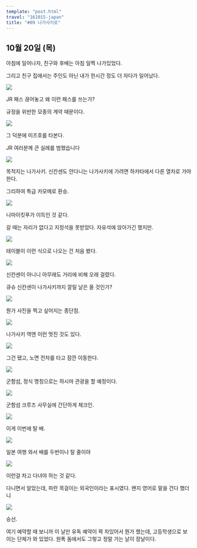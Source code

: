 ```yaml
---
template: "post.html"
travel: "161015-japan"
title: "#09 나가사키로"
---
```


## 10월 20일 (목)

아침에 일어나자, 친구와 후배는 아침 일찍 나가있었다.

그리고 친구 집에서는 주인도 아닌 내가 한시간 정도 더 자다가 일어났다.

![](/161015-japan/09_01.jpg)

JR 패스 끊어놓고 왜 이런 패스를 쓰는가?

규정을 위반한 모종의 계약 때문이다.

![](/161015-japan/09_02.jpg)

그 덕분에 미즈호를 타본다.

JR 여러분께 큰 실례를 범했습니다

![](/161015-japan/09_03.jpg)

목적지는 나가사키.
신칸센도 안다니는 나가사키에 가려면 하카타에서 다른 열차로 가야 한다.

그리하여 특급 카모메로 환승.

![](/161015-japan/09_04.jpg)

니마이킷푸가 이득인 것 같다.

갈 때는 자리가 없다고 지정석을 못받았다. 자유석에 앉아가긴 했지만.

![](/161015-japan/09_05.jpg)

테이블이 이런 식으로 나오는 건 처음 봤다.

![](/161015-japan/09_06.jpg)

신칸센이 아니니 아무래도 거리에 비해 오래 걸렸다.

큐슈 신칸센이 나가사키까지 깔릴 날은 올 것인가?

![](/161015-japan/09_07.jpg)

뭔가 사진을 찍고 싶어지는 종단점.

![](/161015-japan/09_08.jpg)

나가사키 역엔 이런 멋진 것도 있다.

![](/161015-japan/09_09.jpg)

그건 됐고, 노면 전차를 타고 잠깐 이동한다.

![](/161015-japan/09_10.jpg)

군함섬, 정식 명칭으로는 하시마 관광을 할 예정이다.

![](/161015-japan/09_11.jpg)

군함섬 크루즈 사무실에 간단하게 체크인.

![](/161015-japan/09_12.jpg)

이게 이번에 탈 배.

![](/161015-japan/09_13.jpg)

일본 여행 와서 배를 두번이나 탈 줄이야

![](/161015-japan/09_14.jpg)

이런걸 차고 다녀야 하는 것 같다.

다니면서 알았는데, 파란 목걸이는 외국인이라는 표시였다.
왠지 영어로 말을 건다 했더니

![](/161015-japan/09_15.jpg)

승선.

여기 예약할 때 보니까 이 날만 유독 예약이 꽉 차있어서 뭔가 했는데, 고등학생으로 보이는 단체가 와 있었다.
원폭 돔에서도 그렇고 정말 가는 날이 장날이다.
